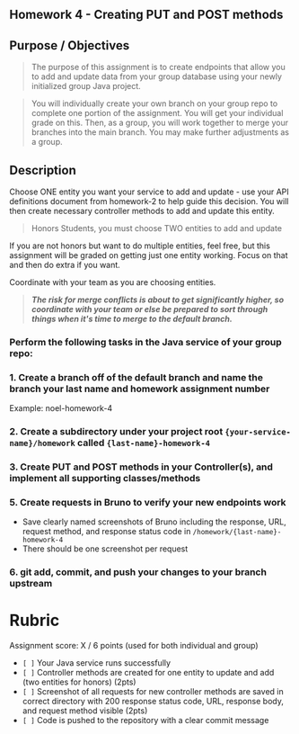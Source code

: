 
## Homework 4 - Creating PUT and POST methods

## Purpose / Objectives
> The purpose of this assignment is to create endpoints that allow you to add and update data from your group database using your newly initialized group Java project.

> You will individually create your own branch on your group repo to complete one portion of the assignment. You will get your individual grade on this. Then, as a group, you will work together to merge your branches into the main branch. You may make further adjustments as a group.

## Description

Choose ONE entity you want your service to add and update - use your API definitions document from homework-2 to help guide this decision. You will then create necessary controller methods to add and update this entity.
> Honors Students, you must choose TWO entities to add and update

If you are not honors but want to do multiple entities, feel free, but this assignment will be graded on getting just one entity working. Focus on that and then do extra if you want.

Coordinate with your team as you are choosing entities.

>_**The risk for merge conflicts is about to get significantly higher, so coordinate with your team or else be prepared to sort through things when it's time to merge to the default branch.**_

### Perform the following tasks in the Java service of your group repo:


### 1. Create a branch off of the default branch and name the branch your last name and homework assignment number
Example: noel-homework-4

### 2. Create a subdirectory under your project root `{your-service-name}/homework` called `{last-name}-homework-4`

### 3. Create PUT and POST methods in your Controller(s), and implement all supporting classes/methods

### 5. Create requests in Bruno to verify your new endpoints work
- Save clearly named screenshots of Bruno including the response, URL, request method, and response status code in `/homework/{last-name}-homework-4`
- There should be one screenshot per request

### 6. git add, commit, and push your changes to your branch upstream

# Rubric

Assignment score: X / 6 points (used for both individual and group)

-   `[ ]` Your Java service runs successfully
-   `[ ]` Controller methods are created for one entity to update and add (two entities for honors) (2pts)
-   `[ ]` Screenshot of all requests for new controller methods are saved in correct directory with 200 response status code, URL, response body, and request method visible (2pts)
-   `[ ]` Code is pushed to the repository with a clear commit message
